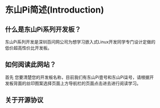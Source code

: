 # 东山Pi简述(Introduction)

## 什么是东山Pi系列开发板？
  东山Pi系列开发是深圳百问网公司为想学习嵌入式Linux开发同学专门设计定做的低价超高性价比开发板。

## 如何阅读此网站？
  首先 您要清楚您的开发板名称，目前我们有东山Pi壹号和东山Pi柒号，请根据开发板背面的丝印图案选择页面上方导航栏的页面点击进去进行阅读学习。

## 关于开源协议
